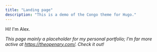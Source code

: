 ```yaml
---
title: "Landing page"
description: "This is a demo of the Congo theme for Hugo."
---
```

<!-- {{< lead >}}
A maker
{{< /lead >}} -->

Hi! I'm Alex.

*This page mainly a placeholder for my personal portfolio; I'm far more active at https://theopenary.com/. Check it out!*